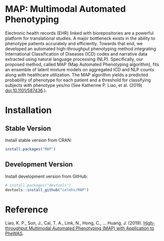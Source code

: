 # MAP: Multimodal Automated Phenotyping

Electronic health records (EHR) linked with biorepositories are a powerful platform for translational studies. A major bottleneck exists in the ability to phenotype patients accurately and efficiently. Towards that end, we developed an automated high-throughput phenotyping method integrating International Classification of Diseases (ICD) codes and narrative data extracted using natural language processing (NLP). Specifically, our proposed method, called MAP (Map Automated Phenotyping algorithm), fits an ensemble of latent mixture models on aggregated ICD and NLP counts along with healthcare utilization. The MAP algorithm yields a predicted probability of phenotype for each patient and a threshold for classifying subjects with phenotype yes/no (See Katherine P. Liao, et al. (2019) <doi:10.1101/587436>.).

# Installation

## Stable Version

Install stable version from CRAN:

```r
install.packages("MAP")
```

## Development Version

Install development version from GitHub:

```r
# install.packages("devtools")
devtools::install_github("celehs/MAP")
```

# Reference

Liao, K. P., Sun, J., Cai, T. A., Link, N., Hong, C., … Huang, J. (2019). [High-throughput Multimodal Automated Phenotyping (MAP) with Application to PheWAS](https://doi.org/10.1101/587436).
